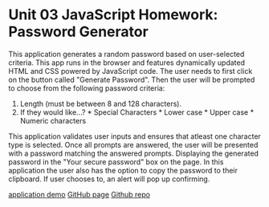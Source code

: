 # Unit 03 JavaScript Homework: Password Generator
This application generates a random password based on user-selected criteria.
This app runs in the browser and features dynamically updated HTML and CSS powered by JavaScript code.
The user needs to first click on the button called "Generate Password".
Then the user will be prompted to choose from the following password criteria:

1. Length (must be between 8 and 128 characters).
2. If they would like...?
        * Special Characters
        * Lower case
        * Upper case
        * Numeric characters

This application validates user inputs and ensures that atleast one character type is selected.
Once all prompts are answered, the user will be presented with a password matching the answered prompts. 
Displaying the generated password in the "Your secure password" box on the page. 
In this application the user also has the option to copy the password to their clipboard. 
If user chooses to, an alert will pop up confirming. 

[application demo](./assets/passwordgenerator.png)
[GitHub page](https://programmerkim.github.io/homework3/)
[Github repo](https://github.com/programmerkim/homework3)


